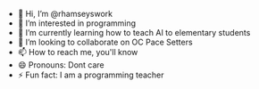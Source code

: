 - 👋 Hi, I’m @rhamseyswork
- 👀 I’m interested in programming
- 🌱 I’m currently learning how to teach AI to elementary students
- 💞️ I’m looking to collaborate on OC Pace Setters
- 📫 How to reach me, you'll know
- 😄 Pronouns: Dont care
- ⚡ Fun fact: I am a programming teacher

<!---
rhamseyswork/rhamseyswork is a ✨ special ✨ repository because its `README.md` (this file) appears on your GitHub profile.
You can click the Preview link to take a look at your changes.
--->

